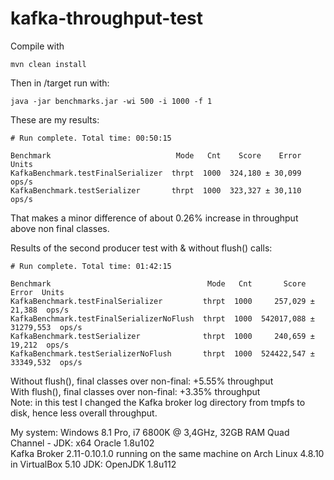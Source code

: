 # kafka-throughput-test

Compile with
```
mvn clean install
```
Then in /target run with:
```
java -jar benchmarks.jar -wi 500 -i 1000 -f 1
```
These are my results:

```
# Run complete. Total time: 00:50:15

Benchmark                            Mode   Cnt    Score    Error  Units
KafkaBenchmark.testFinalSerializer  thrpt  1000  324,180 ± 30,099  ops/s
KafkaBenchmark.testSerializer       thrpt  1000  323,327 ± 30,110  ops/s
```
That makes a minor difference of about 0.26% increase in throughput above non final classes.

Results of the second producer test with & without flush() calls:

```
# Run complete. Total time: 01:42:15

Benchmark                                   Mode   Cnt       Score       Error  Units
KafkaBenchmark.testFinalSerializer         thrpt  1000     257,029 ±    21,388  ops/s
KafkaBenchmark.testFinalSerializerNoFlush  thrpt  1000  542017,088 ± 31279,553  ops/s
KafkaBenchmark.testSerializer              thrpt  1000     240,659 ±    19,212  ops/s
KafkaBenchmark.testSerializerNoFlush       thrpt  1000  524422,547 ± 33349,532  ops/s
```

Without flush(), final classes over non-final: +5.55% throughput<br>
With flush(), final classes over non-final: +3.35% throughput<br>
Note: in this test I changed the Kafka broker log directory from tmpfs to disk, hence less overall throughput.

My system: Windows 8.1 Pro, i7 6800K @ 3,4GHz, 32GB RAM Quad Channel - JDK: x64 Oracle 1.8u102<br>
Kafka Broker 2.11-0.10.1.0 running on the same machine on Arch Linux 4.8.10 in VirtualBox 5.10 JDK: OpenJDK 1.8u112<br>
